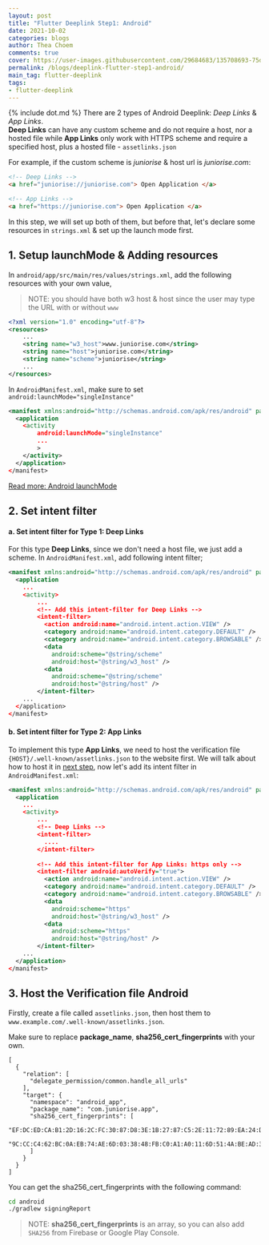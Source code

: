 ```yaml
---
layout: post
title: "Flutter Deeplink Step1: Android"
date: 2021-10-02
categories: blogs
author: Thea Choem
comments: true
cover: https://user-images.githubusercontent.com/29684683/135708693-75db1ce7-9691-4e6c-99e1-c579d2a812f4.jpeg
permalink: /blogs/deeplink-flutter-step1-android/
main_tag: flutter-deeplink
tags:
- flutter-deeplink
---
```

{% include dot.md %}
There are 2 types of Android Deeplink: _Deep Links_ & ​​_App Links_.<br>
**Deep Links** can have any custom scheme and do not require a host, nor a hosted file while **App Links** only work with HTTPS scheme and require a specified host, plus a hosted file - `assetlinks.json`

For example, if the custom scheme is _juniorise_ & host url is _juniorise.com_:
```html
<!-- Deep Links -->
<a href="juniorise://juniorise.com"> Open Application </a>

<!-- App Links -->
<a href="https://juniorise.com"> Open Application </a>
```

In this step, we will set up both of them, but before that, let's declare some resources in `strings.xml` & set up the launch mode first.

## 1. Setup launchMode & Adding resources
In `android/app/src/main/res/values/strings.xml`, add the following resources with your own value, 

> NOTE: you should have both w3 host & host since the user may type the URL with or without `www`

```xml
<?xml version="1.0" encoding="utf-8"?>
<resources>
    ...
    <string name="w3_host">www.juniorise.com</string>
    <string name="host">juniorise.com</string>
    <string name="scheme">juniorise</string>
    ...
</resources>
```

In `AndroidManifest.xml`, make sure to set `android:launchMode="singleInstance"`
```xml
<manifest xmlns:android="http://schemas.android.com/apk/res/android" package="com.vtenh.app.store">
  <application
    <activity
        android:launchMode="singleInstance"
        ...
        >
    </activity>
  </application>
</manifest>
```
<a class="primary-button mb" href="https://medium.com/android-news/android-activity-launch-mode-e0df1aa72242">Read more: Android launchMode</a>

## 2. Set intent filter

#### a. Set intent filter for Type 1: Deep Links
For this type **Deep Links**, since we don't need a host file, we just add a scheme. In `AndroidManifest.xml`, add following intent filter;
```xml
<manifest xmlns:android="http://schemas.android.com/apk/res/android" package="com.vtenh.app.store">
  <application
    ...
    <activity>
        ...
        <!-- Add this intent-filter for Deep Links -->
        <intent-filter>
          <action android:name="android.intent.action.VIEW" />
          <category android:name="android.intent.category.DEFAULT" />
          <category android:name="android.intent.category.BROWSABLE" />
          <data
            android:scheme="@string/scheme"
            android:host="@string/w3_host" />
          <data
            android:scheme="@string/scheme"
            android:host="@string/host" />
        </intent-filter>
    ...
  </application>
</manifest>
```

#### b. Set intent filter for Type 2: App Links
To implement this type **App Links**, we need to host the verification file `{HOST}/.well-known/assetlinks.json` to the website first. We will talk about how to host it in [next step](#3-host-the-verification-file-android), now let's add its intent filter in `AndroidManifest.xml`:

```xml
<manifest xmlns:android="http://schemas.android.com/apk/res/android" package="com.vtenh.app.store">
  <application
    ...
    <activity>
        ...
        <!-- Deep Links -->
        <intent-filter>
          ....
        </intent-filter>
        
        <!-- Add this intent-filter for App Links: https only -->
        <intent-filter android:autoVerify="true">
          <action android:name="android.intent.action.VIEW" />
          <category android:name="android.intent.category.DEFAULT" />
          <category android:name="android.intent.category.BROWSABLE" />
          <data
            android:scheme="https"
            android:host="@string/w3_host" />
          <data
            android:scheme="https"
            android:host="@string/host" />
        </intent-filter>
    ...
  </application>
</manifest>
```

## 3. Host the Verification file Android
Firstly, create a file called `assetlinks.json`, then host them to `www.example.com/.well-known/assetlinks.json`. 

Make sure to replace **package_name**, **sha256_cert_fingerprints** with your own.
```
[
  {
    "relation": [
      "delegate_permission/common.handle_all_urls"
    ],
    "target": {
      "namespace": "android_app",
      "package_name": "com.juniorise.app",
      "sha256_cert_fingerprints": [
        "EF:DC:ED:CA:B1:2D:16:2C:FC:30:87:D8:3E:1B:27:87:C5:2E:11:72:89:EA:24:D1:CE:5A:7D:8D:3D:3B:05:83",
        "9C:CC:C4:62:BC:0A:EB:74:AE:6D:03:38:48:FB:C0:A1:A0:11:6D:51:4A:BE:AD:39:97:0F:D3:BF:B0:6C:89:4E"
      ]
    }
  }
]
```
You can get the sha256_cert_fingerprints with the following command:
```bash
cd android
./gradlew signingReport
```
> NOTE: **sha256_cert_fingerprints** is an array, so you can also add `SHA256` from Firebase or Google Play Console.

<!-- 
## Step 2: Setup on IOS
## Step 3: Hosting Verification File
## Step 4: ​Handling the incoming link in the app
-->